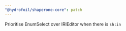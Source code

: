 ```yaml
---
"@hydrofoil/shaperone-core": patch
---
```


Prioritise EnumSelect over IRIEditor when there is `sh:in`
